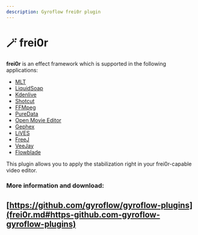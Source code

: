 ```yaml
---
description: Gyroflow frei0r plugin
---
```


# 🪄 frei0r

**frei0r** is an effect framework which is supported in the following applications:

* [MLT](https://www.mltframework.org/)
* [LiquidSoap](https://www.liquidsoap.info/)
* [Kdenlive](https://www.kdenlive.org/)
* [Shotcut](https://www.shotcut.org/)
* [FFMpeg](https://ffmpeg.org/)
* [PureData](https://puredata.info/)
* [Open Movie Editor](http://www.openmovieeditor.org/)
* [Gephex](https://gephex.org/)
* [LiVES](http://lives.sf.net/)
* [FreeJ](https://freej.dyne.org/)
* [VeeJay](http://veejayhq.net/)
* [Flowblade](https://jliljebl.github.io/flowblade/)

This plugin allows you to apply the stabilization right in your frei0r-capable video editor.

### More information and download:

## [https://github.com/gyroflow/gyroflow-plugins](frei0r.md#https-github.com-gyroflow-gyroflow-plugins)

##
